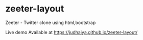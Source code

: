 # zeeter-layout
Zeeter - Twitter clone using html,bootstrap

Live demo Available at https://judhaiya.github.io/zeeter-layout/
